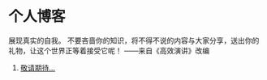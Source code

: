 个人博客
==========================
展现真实的自我。
不要吝啬你的知识，将不得不说的内容与大家分享，送出你的礼物，让这个世界正等着接受它呢！
                                                               ——来自《高效演讲》改编
<ol>
	<li><a href="#">敬请期待...</a></li>
</ol>